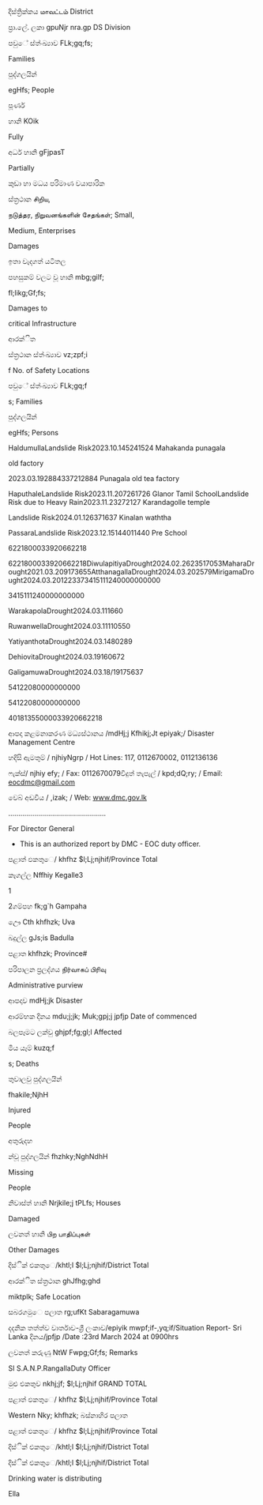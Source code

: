 දිස්ත්‍රික්කය மாவட்டம் District

ප්‍රා.ලේ. ලකා gpuNjr nra.gp DS Division

පවුේ ස්ත්‍ංඛ්‍යාව FLk;gq;fs;

Families

පුද්ගලයින්

egHfs; People

පූර්ණ

හානි KOik

Fully

අර්ධ හානි gFjpasT

Partially

කුඩා හා මධය පරිමාණ වයාපාරික

ස්ත්‍රථාන சிறிய,

நடுத்தர, நிறுவனங்களின் சேதங்கள்; Small,

Medium, Enterprises

Damages

ඉතා වැදගත් යටිතල

පහසුකම් වලට වූ හානි mbg;gilf;

fl;likg;Gf;fs;

Damages to

critical Infrastructure

ආරක්ිත

ස්ත්‍රථාන ස්ත්‍ංඛ්‍යාව vz;zpf;i

f No. of Safety Locations

පවුේ ස්ත්‍ංඛ්‍යාව FLk;gq;f

s; Families

පුද්ගලයින්

egHfs; Persons

HaldumullaLandslide Risk2023.10.145241524 Mahakanda punagala

old factory

2023.03.192884337212884 Punagala old tea factory

HaputhaleLandslide Risk2023.11.207261726 Glanor Tamil SchoolLandslide Risk due to Heavy Rain2023.11.23272127 Karandagolle temple

Landslide Risk2024.01.126371637 Kinalan waththa

PassaraLandslide Risk2023.12.15144011440 Pre School

6221800033920662218

6221800033920662218DiwulapitiyaDrought2024.02.2623517053MaharaDrought2021.03.209173655AtthanagallaDrought2024.03.202579MirigamaDrought2024.03.201223373415111240000000000

3415111240000000000

WarakapolaDrought2024.03.111660

RuwanwellaDrought2024.03.11110550

YatiyanthotaDrought2024.03.1480289

DehiovitaDrought2024.03.19160672

GaligamuwaDrought2024.03.18/19175637

54122080000000000

54122080000000000

40181355000033920662218

ආපදා කළමනාකරණ මධ්‍යස්ථානය /mdHj;j Kfhikj;Jt epiyak;/ Disaster Management Centre

හදිසි ඇමතුම් / njhiyNgrp / Hot Lines: 117, 0112670002, 0112136136

ෆැක්ස්/ njhiy efy; / Fax: 0112670079විදුත් තැපැල් / kpd;dQ;ry; / Email: eocdmc@gmail.com

වෙබ් අඩවිය / ,izak; / Web: www.dmc.gov.lk

…..............................................

For Director General

* This is an authorized report by DMC - EOC duty officer.

පළාත් ඵකතුෙ/ khfhz $l;Lj;njhif/Province Total

කෑගල්ල Nffhiy Kegalle3

1

2ගම්පහ fk;g`h Gampaha

ඌෙ Cth khfhzk; Uva

බදුල්ල gJs;is Badulla

පළාත khfhzk; Province#

පරිපාලන ප්‍රලද්ශය நிர்வாகப் பிரிவு

Administrative purview

ආපදාව mdHj;jk Disaster

ආරම්භක දිනය mdu;j;jk; Muk;gpj;j jpfjp Date of commenced

බලපෑමට ලක්වු ghjpf;fg;gl;l Affected

මිය යෑම් kuzq;f

s; Deaths

තුවාලවු පුද්ගලයින්

fhakile;NjhH

Injured

People

අතුරුදහ

න්වූ පුද්ගලයින් fhzhky;NghNdhH

Missing

People

නිවාස්ත්‍ හානි Nrjkile;j tPLfs; Houses

Damaged

ලවනත් හානි பிற பாதிப்புகள்

Other Damages

දිස්ික් එකතුෙ/khtl;l $l;Lj;njhif/District Total

ආරක්ිත ස්ත්‍රථාන ghJfhg;ghd

miktplk; Safe Location

සබරගමුෙ පලාත rg;ufKt Sabaragamuwa

දදනික තත්ත්ව වාර්තාව-ශ්‍රී ලංකාව/epiyik mwpf;if-,yq;if/Situation Report- Sri Lanka දිනය/jpfjp /Date :23rd March 2024 at 0900hrs

ලවනත් කරුණු NtW Fwpg;Gf;fs; Remarks

SI S.A.N.P.RangallaDuty Officer

මුළු එකතුව nkhj;jf; $l;Lj;njhif GRAND TOTAL

පළාත් ඵකතුෙ/ khfhz $l;Lj;njhif/Province Total

Western Nky; khfhzk; බස්නාහිර පලාත

පළාත් ඵකතුෙ/ khfhz $l;Lj;njhif/Province Total

දිස්ික් එකතුෙ/khtl;l $l;Lj;njhif/District Total

දිස්ික් එකතුෙ/khtl;l $l;Lj;njhif/District Total

Drinking water is distributing

Ella